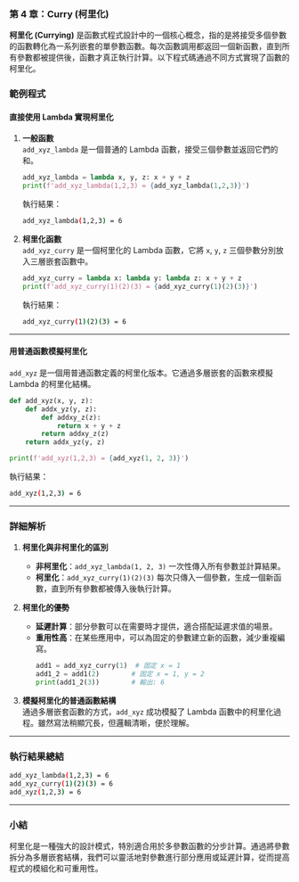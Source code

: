 ### 第 4 章：Curry (柯里化)

**柯里化 (Currying)** 是函數式程式設計中的一個核心概念，指的是將接受多個參數的函數轉化為一系列嵌套的單參數函數。每次函數調用都返回一個新函數，直到所有參數都被提供後，函數才真正執行計算。以下程式碼通過不同方式實現了函數的柯里化。

### 範例程式

#### **直接使用 Lambda 實現柯里化**

1. **一般函數**  
   `add_xyz_lambda` 是一個普通的 Lambda 函數，接受三個參數並返回它們的和。

   ```py
   add_xyz_lambda = lambda x, y, z: x + y + z
   print(f'add_xyz_lambda(1,2,3) = {add_xyz_lambda(1,2,3)}')
   ```

   執行結果：  
   ```sh
   add_xyz_lambda(1,2,3) = 6
   ```

2. **柯里化函數**  
   `add_xyz_curry` 是一個柯里化的 Lambda 函數，它將 `x`, `y`, `z` 三個參數分別放入三層嵌套函數中。

   ```py
   add_xyz_curry = lambda x: lambda y: lambda z: x + y + z
   print(f'add_xyz_curry(1)(2)(3) = {add_xyz_curry(1)(2)(3)}')
   ```

   執行結果：  
   ```sh
   add_xyz_curry(1)(2)(3) = 6
   ```

---

#### **用普通函數模擬柯里化**

`add_xyz` 是一個用普通函數定義的柯里化版本。它通過多層嵌套的函數來模擬 Lambda 的柯里化結構。

```py
def add_xyz(x, y, z):
    def addx_yz(y, z):
        def addxy_z(z):
            return x + y + z
        return addxy_z(z)
    return addx_yz(y, z)

print(f'add_xyz(1,2,3) = {add_xyz(1, 2, 3)}')
```

執行結果：  
```sh
add_xyz(1,2,3) = 6
```

---

### 詳細解析

1. **柯里化與非柯里化的區別**  
   - **非柯里化**：`add_xyz_lambda(1, 2, 3)` 一次性傳入所有參數並計算結果。
   - **柯里化**：`add_xyz_curry(1)(2)(3)` 每次只傳入一個參數，生成一個新函數，直到所有參數都被傳入後執行計算。

2. **柯里化的優勢**  
   - **延遲計算**：部分參數可以在需要時才提供，適合搭配延遲求值的場景。
   - **重用性高**：在某些應用中，可以為固定的參數建立新的函數，減少重複編寫。
     ```py
     add1 = add_xyz_curry(1)  # 固定 x = 1
     add1_2 = add1(2)        # 固定 x = 1, y = 2
     print(add1_2(3))        # 輸出: 6
     ```

3. **模擬柯里化的普通函數結構**  
   通過多層嵌套函數的方式，`add_xyz` 成功模擬了 Lambda 函數中的柯里化過程。雖然寫法稍顯冗長，但邏輯清晰，便於理解。

---

### 執行結果總結

```sh
add_xyz_lambda(1,2,3) = 6
add_xyz_curry(1)(2)(3) = 6
add_xyz(1,2,3) = 6
```

---

### 小結

柯里化是一種強大的設計模式，特別適合用於多參數函數的分步計算。通過將參數拆分為多層嵌套結構，我們可以靈活地對參數進行部分應用或延遲計算，從而提高程式的模組化和可重用性。